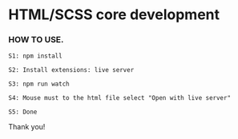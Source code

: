 # HTML/SCSS core development

### HOW TO USE.
```
S1: npm install
```
```
S2: Install extensions: live server
```
```
S3: npm run watch
```
```
S4: Mouse must to the html file select "Open with live server"
```
```
S5: Done
```

Thank you!